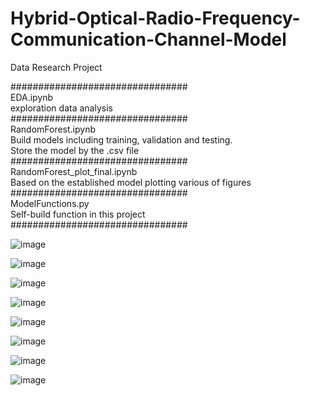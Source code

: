 # Hybrid-Optical-Radio-Frequency-Communication-Channel-Model
Data Research Project

################################  
EDA.ipynb  
exploration data analysis  
################################  
RandomForest.ipynb  
Build models including training, validation and testing.  
Store the model by the .csv file  
################################  
RandomForest_plot_final.ipynb  
Based on the established model plotting various of figures  
################################  
ModelFunctions.py  
Self-build function in this project  
################################

![image](https://github.com/hahawang1986/Hybrid-Optical-Radio-Frequency-Communication-Channel-Model/assets/117698602/a25210f8-ae9e-490d-a9d9-cc173d22e253)

![image](https://github.com/hahawang1986/Hybrid-Optical-Radio-Frequency-Communication-Channel-Model/assets/117698602/02e62411-2c0c-4f91-88d1-51360d09986b)

![image](https://github.com/hahawang1986/Hybrid-Optical-Radio-Frequency-Communication-Channel-Model/assets/117698602/fdf69ed0-5e96-4be4-9609-80451c5fa5c6)

![image](https://github.com/hahawang1986/Hybrid-Optical-Radio-Frequency-Communication-Channel-Model/assets/117698602/7b8f7a7c-56ef-4f86-9913-ce4b1aac8278)

![image](https://github.com/hahawang1986/Hybrid-Optical-Radio-Frequency-Communication-Channel-Model/assets/117698602/bbb5e529-3df6-478f-86ef-dcc00aec5047)

![image](https://github.com/hahawang1986/Hybrid-Optical-Radio-Frequency-Communication-Channel-Model/assets/117698602/ec4c2146-d123-4aba-b3b0-658bad9ec84c) 

![image](https://github.com/hahawang1986/Hybrid-Optical-Radio-Frequency-Communication-Channel-Model/assets/117698602/14dbb7f5-936c-4234-8598-786ecff77e0f)

![image](https://github.com/hahawang1986/Hybrid-Optical-Radio-Frequency-Communication-Channel-Model/assets/117698602/9938ce0d-9170-458f-b99c-0d72424b5abc)













